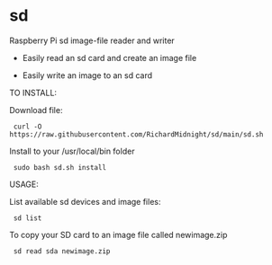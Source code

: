 # sd
Raspberry Pi sd image-file reader and writer

 - Easily read an sd card and create an image file

 - Easily write an image to an sd card



TO INSTALL:

Download file:

     curl -O https://raw.githubusercontent.com/RichardMidnight/sd/main/sd.sh


Install to your /usr/local/bin folder

     sudo bash sd.sh install


USAGE:

List available sd devices and image files:

     sd list 
     

To copy your SD card to an image file called newimage.zip

     sd read sda newimage.zip
